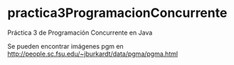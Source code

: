 # practica3ProgramacionConcurrente
Práctica 3 de Programación Concurrente en Java

Se pueden encontrar imágenes pgm en http://people.sc.fsu.edu/~jburkardt/data/pgma/pgma.html
